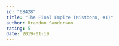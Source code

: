 ```yaml
---
id: "68428"
title: "The Final Empire (Mistborn, #1)"
author: Brandon Sanderson
rating: 5
date: 2019-01-19
---
```


	